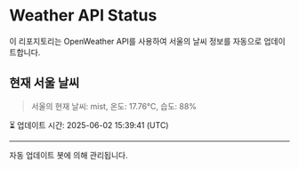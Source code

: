 
# Weather API Status

이 리포지토리는 OpenWeather API를 사용하여 서울의 날씨 정보를 자동으로 업데이트합니다.

## 현재 서울 날씨
> 서울의 현재 날씨: mist, 온도: 17.76°C, 습도: 88%

⏳ 업데이트 시간: 2025-06-02 15:39:41 (UTC)

---
자동 업데이트 봇에 의해 관리됩니다.
